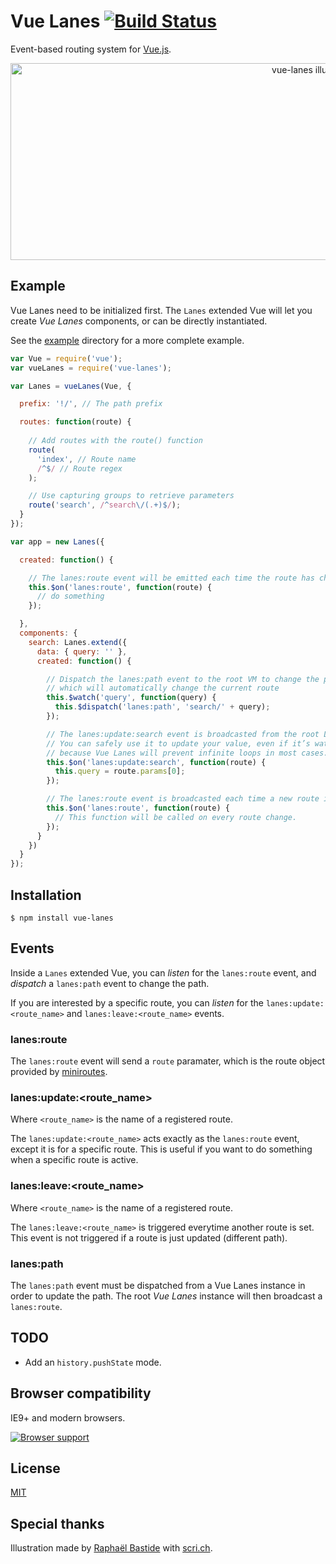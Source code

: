 # Vue Lanes [![Build Status](https://travis-ci.org/bpierre/vue-lanes.png?branch=master)](https://travis-ci.org/bpierre/vue-lanes)

Event-based routing system for [Vue.js](http://vuejs.org).

<p align="center"><img width="958" height="315" alt="vue-lanes illustration" src="http://scri.ch/luh.png"></p>


## Example

Vue Lanes need to be initialized first. The `Lanes` extended Vue will let you create _Vue Lanes_ components, or can be directly instantiated.

See the [example](example) directory for a more complete example.

```js
var Vue = require('vue');
var vueLanes = require('vue-lanes');

var Lanes = vueLanes(Vue, {

  prefix: '!/', // The path prefix

  routes: function(route) {
    
    // Add routes with the route() function
    route(
      'index', // Route name
      /^$/ // Route regex
    );

    // Use capturing groups to retrieve parameters
    route('search', /^search\/(.+)$/);
  }
});

var app = new Lanes({

  created: function() {

    // The lanes:route event will be emitted each time the route has changed
    this.$on('lanes:route', function(route) {
      // do something
    });

  },
  components: {
    search: Lanes.extend({
      data: { query: '' },
      created: function() {

        // Dispatch the lanes:path event to the root VM to change the path,
        // which will automatically change the current route
        this.$watch('query', function(query) {
          this.$dispatch('lanes:path', 'search/' + query);
        });

        // The lanes:update:search event is broadcasted from the root Lanes Vue.
        // You can safely use it to update your value, even if it’s watched,
        // because Vue Lanes will prevent infinite loops in most cases.
        this.$on('lanes:update:search', function(route) {
          this.query = route.params[0];
        });

        // The lanes:route event is broadcasted each time a new route is set.
        this.$on('lanes:route', function(route) {
          // This function will be called on every route change.
        });
      }
    })
  }
});
```

## Installation

```
$ npm install vue-lanes
```

## Events

Inside a `Lanes` extended Vue, you can _listen_ for the `lanes:route` event, and _dispatch_ a `lanes:path` event to change the path.

If you are interested by a specific route, you can _listen_ for the `lanes:update:<route_name>` and `lanes:leave:<route_name>` events.

### lanes:route

The `lanes:route` event will send a `route` paramater, which is the route object provided by [miniroutes](https://github.com/bpierre/miniroutes).

### lanes:update:\<route_name\>

Where `<route_name>` is the name of a registered route.

The `lanes:update:<route_name>` acts exactly as the `lanes:route` event, except it is for a specific route. This is useful if you want to do something when a specific route is active.

### lanes:leave:\<route_name\>

Where `<route_name>` is the name of a registered route.

The `lanes:leave:<route_name>` is triggered everytime another route is set. This event is not triggered if a route is just updated (different path).

### lanes:path

The `lanes:path` event must be dispatched from a Vue Lanes instance in order to update the path. The root _Vue Lanes_ instance will then broadcast a `lanes:route`.

## TODO

- Add an `history.pushState` mode.

## Browser compatibility

IE9+ and modern browsers.

[![Browser support](https://ci.testling.com/bpierre/vue-lanes.png)](https://ci.testling.com/bpierre/vue-lanes)

## License

[MIT](http://pierre.mit-license.org/)

## Special thanks

Illustration made by [Raphaël Bastide](http://raphaelbastide.com/) with [scri.ch](http://scri.ch/).
